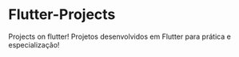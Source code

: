 # Flutter-Projects
Projects on flutter!
Projetos desenvolvidos em Flutter para prática e especialização!
